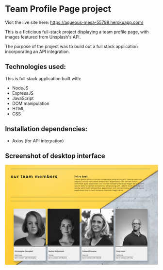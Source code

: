 # Team Profile Page project

Visit the live site here: https://aqueous-mesa-55798.herokuapp.com/

This is a ficticious full-stack project displaying a team profile page, with images featured from Unsplash's API.

The purpose of the project was to build out a full stack application incorporating an API integration.

## Technologies used: 
This is full stack application built with:
+ NodeJS
+ ExpressJS
+ JavaScript
+ DOM manipulation
+ HTML
+ CSS

## Installation dependencies:
+ Axios (for API integration)

## Screenshot of desktop interface
![Screenshot of desktop interface](/images/team-profile-page-desktop.png)